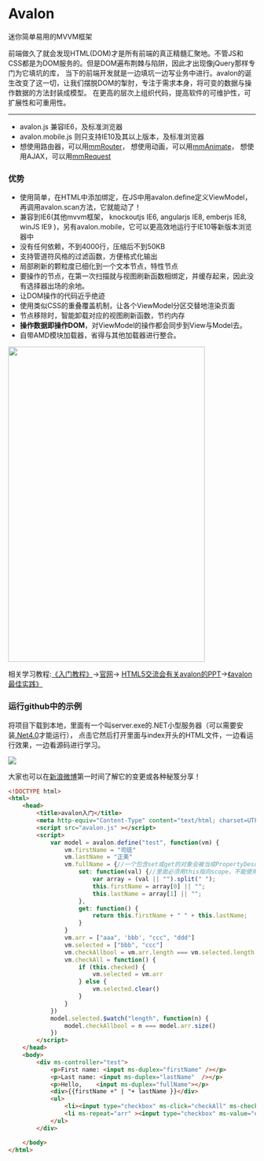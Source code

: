 
<h1>Avalon</h1>
<p>迷你简单易用的MVVM框架</p>
<p>前端做久了就会发现HTML(DOM)才是所有前端的真正精髓汇聚地。不管JS和CSS都是为DOM服务的。但是DOM遍布荆棘与陷阱，因此才出现像jQuery那样专门为它填坑的库，
当下的前端开发就是一边填坑一边写业务中进行。avalon的诞生改变了这一切，让我们摆脱DOM的掣肘，专注于需求本身，将可变的数据与操作数据的方法封装成模型。
在更高的层次上组织代码，提高软件的可维护性，可扩展性和可重用性。</p>
<hr>
<ul>
    <li>avalon.js 兼容IE6，及标准浏览器</li>
    <li>avalon.mobile.js 则只支持IE10及其以上版本，及标准浏览器</li>
    <li>想使用路由器，可以用<a href="https://github.com/RubyLouvre/mmRouter">mmRouter</a>，
想使用动画，可以用<a href="https://github.com/RubyLouvre/mmAnimate">mmAnimate</a>，
想使用AJAX，可以用<a href="https://github.com/RubyLouvre/mmRequest">mmRequest</a>
</li>
</ul>
<h3>优势</h3>
<ul>
    <li>使用简单，在HTML中添加绑定，在JS中用avalon.define定义ViewModel，再调用avalon.scan方法，它就能动了！</li>
    <li>兼容到IE6(其他mvvm框架， knockoutjs IE6, angularjs IE8, emberjs IE8, winJS IE9 )，另有avalon.mobile，它可以更高效地运行于IE10等新版本浏览器中</li>
    <li>没有任何依赖，不到4000行，压缩后不到50KB</li>
    <li>支持管道符风格的过滤函数，方便格式化输出</li>
    <li>局部刷新的颗粒度已细化到一个文本节点，特性节点</li>
    <li>要操作的节点，在第一次扫描就与视图刷新函数相绑定，并缓存起来，因此没有选择器出场的余地。</li>
    <li>让DOM操作的代码近乎绝迹</li>
    <li>使用类似CSS的重叠覆盖机制，让各个ViewModel分区交替地渲染页面</li>
    <li>节点移除时，智能卸载对应的视图刷新函数，节约内存</li>
    <li><strong>操作数据即操作DOM</strong>，对ViewModel的操作都会同步到View与Model去。</li>
    <li>自带AMD模块加载器，省得与其他加载器进行整合。</li>
</ul>
<div><img src="https://raw2.github.com/RubyLouvre/avalon/master/ecosphere.jpg" width="400" height="640"></div>
<p>相关学习教程:<a href="http://www.cnblogs.com/rubylouvre/p/3181291.html">《入门教程》</a>→<a href="http://rubylouvre.github.io/mvvm/">官网</a>→
<a href="http://vdisk.weibo.com/s/aMO9PyIQCnLOF/1375154475">HTML5交流会有关avalon的PPT</a>→<a href="http://www.cnblogs.com/rubylouvre/p/3385373.html">《avalon最佳实践》</a>
</p>
<h3>运行github中的示例</h3>
<p>将项目下载到本地，里面有一个叫server.exe的.NET小型服务器（可以需要安装<a href="http://dl.pconline.com.cn/download/54972.html">.Net4.0</a>才能运行），
点击它然后打开里面与index开头的HTML文件，一边看运行效果，一边看源码进行学习。</p>
<p><img src="https://raw2.github.com/RubyLouvre/avalon/master/example.jpg"/></p>

<p>大家也可以在<a href="http://huati.weibo.com/k/avalon%E5%BF%AB%E6%8A%A5?from=501&order=time">新浪微博</a>第一时间了解它的变更或各种秘笈分享！</p>



```html
<!DOCTYPE html>
<html>
    <head>
        <title>avalon入门</title>
        <meta http-equiv="Content-Type" content="text/html; charset=UTF-8">
        <script src="avalon.js" ></script>
        <script>
            var model = avalon.define("test", function(vm) {
                vm.firstName = "司徒"
                vm.lastName = "正美"
                vm.fullName = {//一个包含set或get的对象会被当成PropertyDescriptor，
                    set: function(val) {//里面必须用this指向scope，不能使用scope
                        var array = (val || "").split(" ");
                        this.firstName = array[0] || "";
                        this.lastName = array[1] || "";
                    },
                    get: function() {
                        return this.firstName + " " + this.lastName;
                    }
                }
                vm.arr = ["aaa", 'bbb', "ccc", "ddd"]
                vm.selected = ["bbb", "ccc"]
                vm.checkAllbool = vm.arr.length === vm.selected.length
                vm.checkAll = function() {
                    if (this.checked) {
                        vm.selected = vm.arr
                    } else {
                        vm.selected.clear()
                    }
                }
            })
            model.selected.$watch("length", function(n) {
                model.checkAllbool = n === model.arr.size()
            })
        </script> 
    </head>
    <body>
        <div ms-controller="test">
            <p>First name: <input ms-duplex="firstName" /></p>
            <p>Last name: <input ms-duplex="lastName"  /></p>
            <p>Hello,    <input ms-duplex="fullName"></p>
            <div>{{firstName +" | "+ lastName }}</div>
            <ul>
                <li><input type="checkbox" ms-click="checkAll" ms-checked="checkAllbool"/>全选</li>
                <li ms-repeat="arr" ><input type="checkbox" ms-value="el" ms-duplex="selected"/>{{el}}</li>
            </ul>
        </div>

    </body>
</html>
```
